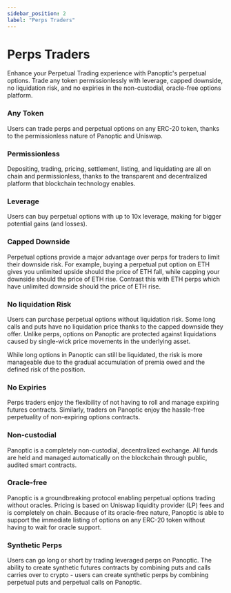 ```yaml
---
sidebar_position: 2
label: "Perps Traders"
---
```

# Perps Traders

Enhance your Perpetual Trading experience with Panoptic's perpetual options. 
Trade any token permissionlessly with leverage, capped downside, no liquidation risk, 
and no expiries in the non-custodial, oracle-free options platform.

### Any Token
Users can trade perps and perpetual options on any ERC-20 token, thanks to the 
permissionless nature of Panoptic and Uniswap.

### Permissionless
Depositing, trading, pricing, settlement, listing, and liquidating are all on chain and permissionless, 
thanks to the transparent and decentralized platform that blockchain technology enables.

### Leverage
Users can buy perpetual options with up to 10x leverage, making for bigger potential gains (and losses).

### Capped Downside
Perpetual options provide a major advantage over perps for traders to limit their downside risk. 
For example, buying a perpetual put option on ETH gives you unlimited upside should the price of ETH fall, 
while capping your downside should the price of ETH rise. Contrast this with ETH perps which have unlimited downside should the price of ETH rise.

### No liquidation Risk
Users can purchase perpetual options without liquidation risk. 
Some long calls and puts have no liquidation price thanks to the capped downside they offer.
Unlike perps, options on Panoptic are protected against liquidations 
caused by single-wick price movements in the underlying asset.

While long options in Panoptic can still be liquidated, the risk is more manageable due to the 
gradual accumulation of premia owed and the defined risk of the position.

### No Expiries
Perps traders enjoy the flexibility of not having to roll and manage expiring futures contracts. 
Similarly, traders on Panoptic enjoy the hassle-free perpetuality of non-expiring options contracts.

### Non-custodial
Panoptic is a completely non-custodial, decentralized exchange. 
All funds are held and managed automatically on the blockchain through public, audited smart contracts.

### Oracle-free
Panoptic is a groundbreaking protocol enabling perpetual options trading without oracles. 
Pricing is based on Uniswap liquidity provider (LP) fees and is completely on chain.
Because of its oracle-free nature, Panoptic is able to support the immediate listing of options 
on any ERC-20 token without having to wait for oracle support.

### Synthetic Perps
Users can go long or short by trading leveraged perps on Panoptic. 
The ability to create synthetic futures contracts by combining puts and calls carries over to crypto - 
users can create synthetic perps by combining perpetual puts and perpetual calls on Panoptic.